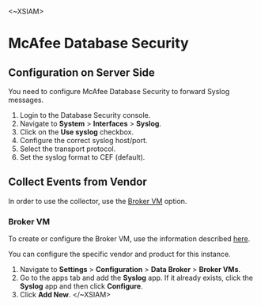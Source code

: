 <~XSIAM>
# McAfee Database Security

## Configuration on Server Side
You need to configure McAfee Database Security to forward Syslog messages.

1. Login to the Database Security console.
2. Navigate to **System** > **Interfaces** > **Syslog**.
3. Click on the **Use syslog** checkbox.
4. Configure the correct syslog host/port.
5. Select the transport protocol.
6. Set the syslog format to CEF (default).

## Collect Events from Vendor
In order to use the collector, use the [Broker VM](#broker-vm) option.


### Broker VM
To create or configure the Broker VM, use the information described [here](https://docs-cortex.paloaltonetworks.com/r/Cortex-XDR/Cortex-XDR-Pro-Administrator-Guide/Configure-the-Broker-VM).

You can configure the specific vendor and product for this instance.

1. Navigate to **Settings** > **Configuration** > **Data Broker** > **Broker VMs**. 
2. Go to the apps tab and add the **Syslog** app. If it already exists, click the **Syslog** app and then click **Configure**.
3. Click **Add New**.
</~XSIAM>